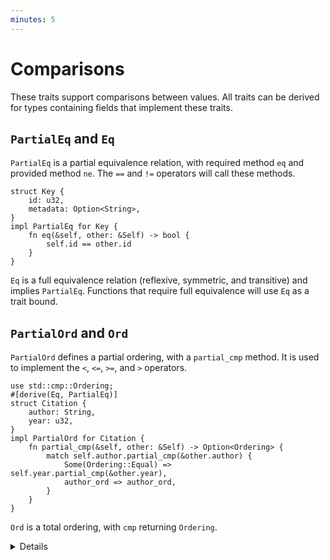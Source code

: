 ```yaml
---
minutes: 5
---
```


# Comparisons

These traits support comparisons between values. All traits can be derived for
types containing fields that implement these traits.

## `PartialEq` and `Eq`

`PartialEq` is a partial equivalence relation, with required method `eq` and
provided method `ne`. The `==` and `!=` operators will call these methods.

```rust,editable
struct Key {
    id: u32,
    metadata: Option<String>,
}
impl PartialEq for Key {
    fn eq(&self, other: &Self) -> bool {
        self.id == other.id
    }
}
```

`Eq` is a full equivalence relation (reflexive, symmetric, and transitive) and
implies `PartialEq`. Functions that require full equivalence will use `Eq` as a
trait bound.

## `PartialOrd` and `Ord`

`PartialOrd` defines a partial ordering, with a `partial_cmp` method. It is used
to implement the `<`, `<=`, `>=`, and `>` operators.

```rust,editable
use std::cmp::Ordering;
#[derive(Eq, PartialEq)]
struct Citation {
    author: String,
    year: u32,
}
impl PartialOrd for Citation {
    fn partial_cmp(&self, other: &Self) -> Option<Ordering> {
        match self.author.partial_cmp(&other.author) {
            Some(Ordering::Equal) => self.year.partial_cmp(&other.year),
            author_ord => author_ord,
        }
    }
}
```

`Ord` is a total ordering, with `cmp` returning `Ordering`.

<details>

- `PartialEq` can be implemented between different types, but `Eq` cannot,
  because it is reflexive:

  ```rust,editable
  struct Key {
      id: u32,
      metadata: Option<String>,
  }
  impl PartialEq<u32> for Key {
      fn eq(&self, other: &u32) -> bool {
          self.id == *other
      }
  }
  ```

- In practice, it's common to derive these traits, but uncommon to implement
  them.

- When comparing references in Rust, it will compare the value of the
  things pointed to, it will NOT compare the references themselves. That means
  that references to two different things can compare as equal if the values
  pointed to are the same:

  ```rust,editable
  fn main() {
      let a = "Hello";
      let b = String::from("Hello");
      assert_eq!(a, b);
  }
  ```

</details>
